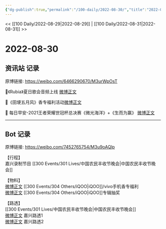 ```yaml
---
{"dg-publish":true,"permalink":"/100-daily/2022-08-30/","title":"2022-08-30"}
---
```



<< [[100 Daily/2022-08-29\|2022-08-29]] | [[100 Daily/2022-08-31\|2022-08-31]] >>

# 2022-08-30

## 资讯站 记录

原博链接: https://weibo.com/6466290670/M3urWpOsT

🌟《Rubia》夏日歌会音频上线 [微博正文](https://weibo.com/detail/4808319527813659)

🌟《田埂五月风》香专福利活动[微博正文](https://weibo.com/detail/4808252532201145)

🌟 每日早安-2021王者荣耀世冠杯总决赛《微光海洋》+《生而为赢》 [微博正文](https://weibo.com/detail/4808087347922901)

---
## Bot 记录

原博链接: https://weibo.com/7452765754/M3u9oAQlp

【行程】  
嘉兴录制节目 [[300 Events/301 Lives/中国农民丰收节晚会\|中国农民丰收节晚会]]

【物料】  
[微博正文](https://weibo.com/detail/4808131689582057) [[300 Events/304 Others/iQOO\|iQOO]]/vivo手机香专福利  
[微博正文](https://weibo.com/detail/4808176676898140) [[300 Events/304 Others/iQOO\|iQOO]]专辑抽奖

【路透】  
[[300 Events/301 Lives/中国农民丰收节晚会\|中国农民丰收节晚会]]  
[微博正文](https://weibo.com/detail/4808292008731621) 嘉兴路透1  
[微博正文](https://weibo.com/detail/4808297859777930) 嘉兴路透2
